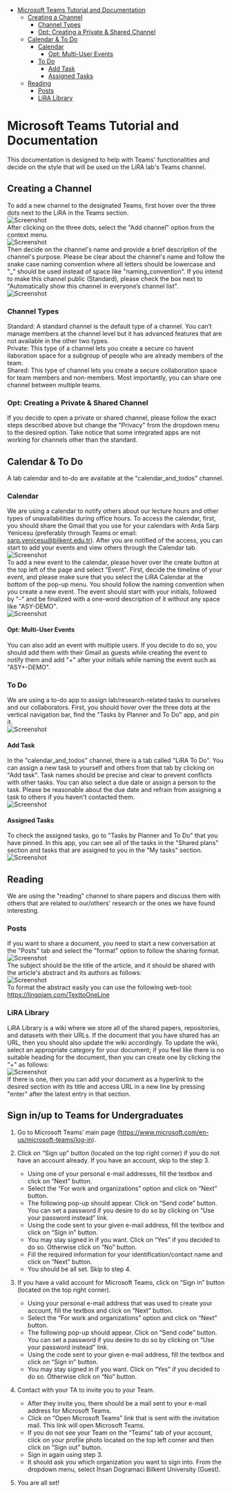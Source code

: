 - [Microsoft Teams Tutorial and Documentation](#microsoft-teams-tutorial-and-documentation)
  * [Creating a Channel](#creating-a-channel)
    + [Channel Types](#channel-types)
    + [Opt: Creating a Private & Shared Channel](#opt--creating-a-private---shared-channel)
  * [Calendar & To Do](#calendar---to-do)
    + [Calendar](#calendar)
      - [Opt: Multi-User Events](#opt--multi-user-events)
    + [To Do](#to-do)
      - [Add Task](#add-task)
      - [Assigned Tasks](#assigned-tasks)
  * [Reading](#reading)
    + [Posts](#posts)
    + [LiRA Library](#lira-library)
    
# Microsoft Teams Tutorial and Documentation
This documentation is designed to help with Teams' functionalities and decide on the style that will be used on the LiRA lab's Teams channel.
## Creating a Channel
To add a new channel to the designated Teams, first hover over the three dots next to the LiRA in the Teams section.<br />
![Screenshot](teams_dot.png) <br />
After clicking on the three dots, select the "Add channel" option from the context menu.<br />
![Screenshot](teams_add_channel.png) <br />
Then decide on the channel's name and provide a brief description of the channel's purpose. Please be clear about the channel's name and follow the snake case naming convention where all letters should be lowercase and "_" should be used instead of space like "naming_convention". If you intend to make this channel public (Standard), please check the box next to "Automatically show this channel in everyone’s channel list".<br />
![Screenshot](teams_create.png) <br />
### Channel Types
Standard: A standard channel is the default type of a channel. You can’t manage members at the channel level but it has advanced features that are not available in the other two types.<br />
Private: This type of a channel lets you create a secure co havent llaboration space for a subgroup of people who are already members of the team.<br />
Shared: This type of channel lets you create a secure collaboration space for team members and non-members. Most importantly, you can share one channel between multiple teams.<br />
### Opt: Creating a Private & Shared Channel
If you decide to open a private or shared channel, please follow the exact steps described above but change the "Privacy" from the dropdown menu to the desired option. Take notice that some integrated apps are not working for channels other than the standard. <br />
## Calendar & To Do
A lab calendar and to-do are available at the "calendar_and_todos" channel.
### Calendar
We are using a calendar to notify others about our lecture hours and other types of unavailabilities during office hours. To access the calendar, first, you should share the Gmail that you use for your calendars with Arda Sarp Yenicesu (preferably through Teams or email: sarp.yenicesu@bilkent.edu.tr). After you are notified of the access, you can start to add your events and view others through the Calendar tab. <br />
![Screenshot](calendar.png) <br />
To add a new event to the calendar, please hover over the create button at the top left of the page and select "Event". First, decide the timeline of your event, and please make sure that you select the LiRA Calendar at the bottom of the pop-up menu. You should follow the naming convention when you create a new event. The event should start with your initials, followed by "-" and be finalized with a one-word description of it without any space like "ASY-DEMO". <br />
![Screenshot](calendar_add.png) <br />
#### Opt: Multi-User Events
You can also add an event with multiple users. If you decide to do so, you should add them with their Gmail as guests while creating the event to notify them and add "+" after your initials while naming the event such as "ASY+-DEMO". <br />
### To Do
We are using a to-do app to assign lab/research-related tasks to ourselves and our collaborators. First, you should hover over the three dots at the vertical navigation bar, find the "Tasks by Planner and To Do" app, and pin it. <br />
![Screenshot](todo_pin.png) <br />
#### Add Task
In the "calendar_and_todos" channel, there is a tab called "LiRA To Do". You can assign a new task to yourself and others from that tab by clicking on "Add task". Task names should be precise and clear to prevent conflicts with other tasks. You can also select a due date or assign a person to the task. Please be reasonable about the due date and refrain from assigning a task to others if you haven't contacted them. <br />
![Screenshot](todo_add.png) <br />
#### Assigned Tasks
To check the assigned tasks, go to "Tasks by Planner and To Do" that you have pinned. In this app, you can see all of the tasks in the "Shared plans" section and tasks that are assigned to you in the "My tasks" section. <br />
![Screenshot](todo_overview.png) <br />
## Reading
We are using the "reading" channel to share papers and discuss them with others that are related to our/others' research or the ones we have found interesting.
### Posts
If you want to share a document, you need to start a new conversation at the "Posts" tab and select the "format" option to follow the sharing format.<br />
![Screenshot](reading_post.png) <br />
The subject should be the title of the article, and it should be shared with the article's abstract and its authors as follows:<br />
![Screenshot](post_detail.png) <br />
To format the abstract easily you can use the following web-tool: https://lingojam.com/TexttoOneLine
### LiRA Library
LiRA Library is a wiki where we store all of the shared papers, repositories, and datasets with their URLs. If the document that you have shared has an URL, then you should also update the wiki accordingly. To update the wiki, select an appropriate category for your document; if you feel like there is no suitable heading for the document, then you can create one by clicking the "+" as follows:<br />
![Screenshot](library.png) <br />
If there is one, then you can add your document as a hyperlink to the desired section with its title and access URL in a new line by pressing "enter" after the latest entry in that section.

## Sign in/up to Teams for Undergraduates
1.	Go to Microsoft Teams’ main page (https://www.microsoft.com/en-us/microsoft-teams/log-in).

2.	Click on “Sign up” button (located on the top right corner) if you do not have an account already. If you have an account, skip to the step 3. 
    -	Using one of your personal e-mail addresses, fill the textbox and click on “Next” button.
    -	Select the “For work and organizations” option and click on “Next” button.
    -	The following pop-up should appear. Click on “Send code” button. You can set a password if you desire to do so by clicking on “Use your password instead” link.
    -	Using the code sent to your given e-mail address, fill the textbox and click on “Sign in” button. 
    -	You may stay signed in if you want. Click on “Yes” if you decided to do so. Otherwise click on “No” button. 
    -	Fill the required information for your identification/contact name and click on “Next” button. 
    -	You should be all set. Skip to step 4. 

3.	If you have a valid account for Microsoft Teams, click on “Sign in” button (located on the top right corner).
    -	Using your personal e-mail address that was used to create your account, fill the textbox and click on “Next” button.
    -	Select the “For work and organizations” option and click on “Next” button.
    -	The following pop-up should appear. Click on “Send code” button. You can set a password if you desire to do so by clicking on “Use your password instead” link.
    -	Using the code sent to your given e-mail address, fill the textbox and click on “Sign in” button. 
    -	You may stay signed in if you want. Click on “Yes” if you decided to do so. Otherwise click on “No” button.

4.	Contact with your TA to invite you to your Team. 
    -	After they invite you, there should be a mail sent to your e-mail address for Microsoft Teams. 
    -	Click on “Open Microsoft Teams” link that is sent with the invitation mail. This link will open Microsoft Teams.
    -	If you do not see your Team on the “Teams” tab of your account, click on your profile photo located on the top left corner and then click on “Sign out” button.
    -	Sign in again using step 3.
    -	It should ask you which organization you want to sign into. From the dropdown menu, select İhsan Dogramaci Bilkent University (Guest).

5.	You are all set!

